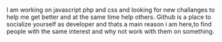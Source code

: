 
<!---
grBer/grBer is a ✨ special ✨ repository because its `README.md` (this file) appears on your GitHub profile.
You can click the Preview link to take a look at your changes.
--->
I am working on javascript php and css and looking for new challanges to help me get better and at the same time help others.
Github is a place to socialize yourself as developer and thats a main reason i am here,to find people with the same interest and why not work with
them on something.
